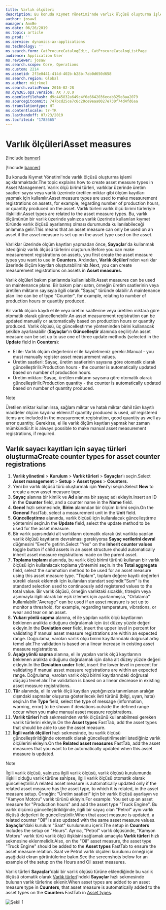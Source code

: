 ```yaml
---
title: Varlık ölçüleri
description: Bu konuda Kıymet Yönetimi'nde varlık ölçüsü oluşturma işlemi açıklanmaktadır.
author: josaw1
manager: AnnBe
ms.date: 06/26/2019
ms.topic: article
ms.prod: ''
ms.service: dynamics-ax-applications
ms.technology: ''
ms.search.form: CatProcureCatalogEdit, CatProcureCatalogListPage
audience: Application User
ms.reviewer: josaw
ms.search.scope: Core, Operations
ms.custom: 2214
ms.assetid: 2f3e0441-414d-402b-b28b-7ab0d650d658
ms.search.region: Global
ms.author: mkirknel
ms.search.validFrom: 2016-02-28
ms.dyn365.ops.version: AX 7.0.0
ms.openlocfilehash: d9c445832a649c4f6a6642036ecab325e8aa2079
ms.sourcegitcommit: 747bcd25ce7c6c20ce9eaa0027e730f74d4fd6aa
ms.translationtype: HT
ms.contentlocale: tr-TR
ms.lasthandoff: 07/23/2019
ms.locfileid: "1783665"
---
```

# <a name="asset-measures"></a><span data-ttu-id="ac9c4-103">Varlık ölçüleri</span><span class="sxs-lookup"><span data-stu-id="ac9c4-103">Asset measures</span></span>

[!include [banner](../../includes/banner.md)]

[!include [banner](../../includes/preview-banner.md)]

<span data-ttu-id="ac9c4-104">Bu konuda Kıymet Yönetimi'nde varlık ölçüsü oluşturma işlemi açıklanmaktadır.</span><span class="sxs-lookup"><span data-stu-id="ac9c4-104">The topic explains how to create asset measure types in Asset Management.</span></span> <span data-ttu-id="ac9c4-105">Varlık ölçü birimi türleri, varlıklar üzerinde üretim saatleri sayısı veya varlık üzerinde üretilen miktar gibi ölçüm kayıtları yapmak için kullanılır.</span><span class="sxs-lookup"><span data-stu-id="ac9c4-105">Asset measure types are used to make measurement registrations on assets, for example, regarding number of production hours, or quantity produced on the asset.</span></span> <span data-ttu-id="ac9c4-106">Varlık türleri varlık ölçü birimi türleriyle ilişkilidir.</span><span class="sxs-lookup"><span data-stu-id="ac9c4-106">Asset types are related to the asset measure types.</span></span> <span data-ttu-id="ac9c4-107">Bu, varlık ölçümünün bir varlık üzerinde yalnızca varlık üzerinde kullanılan kıymet türünde varlık ölçüsü ayarlanmış olması durumunda kullanılabileceği anlamına gelir.</span><span class="sxs-lookup"><span data-stu-id="ac9c4-107">This means that an asset measure can only be used on an asset if the asset measure is set up on the asset type used on the asset.</span></span>

<span data-ttu-id="ac9c4-108">Varlıklar üzerinde ölçüm kayıtları yapmadan önce, **Sayaçlar**'da kullanmak istediğiniz varlık ölçüsü türlerini oluşturun.</span><span class="sxs-lookup"><span data-stu-id="ac9c4-108">Before you can make measurement registrations on assets, you first create the asset measure types you want to use in **Counters**.</span></span> <span data-ttu-id="ac9c4-109">Ardından, **Varlık ölçüleri**'nden varlıklar üzerinde ölçüm kayıtları oluşturabilirsiniz.</span><span class="sxs-lookup"><span data-stu-id="ac9c4-109">Next, you can create measurement registrations on assets in **Asset measures**.</span></span> 

<span data-ttu-id="ac9c4-110">Varlık ölçüleri bakım planlarında kullanılabilir.</span><span class="sxs-lookup"><span data-stu-id="ac9c4-110">Asset measures can be used on maintenance plans.</span></span> <span data-ttu-id="ac9c4-111">Bir bakım planı satırı, örneğin üretim saatlerinin veya üretilen miktarın sayısıyla ilgili olarak "Sayaç" türünde olabilir.</span><span class="sxs-lookup"><span data-stu-id="ac9c4-111">A maintenance plan line can be of type "Counter", for example, relating to number of production hours or quantity produced.</span></span> 

<span data-ttu-id="ac9c4-112">Bir varlık ölçüm kaydı el ile veya üretim saatlerine veya üretilen miktara göre otomatik olarak güncellenebilir.</span><span class="sxs-lookup"><span data-stu-id="ac9c4-112">An asset measurement registration can be updated manually or automatically based on production hours or quantity produced.</span></span> <span data-ttu-id="ac9c4-113">Varlık ölçüsü, üç güncelleştirme yönteminden birini kullanacak şekilde ayarlanabilir (**Sayaçlar**'ın **Güncelleştir** alanında seçilir):</span><span class="sxs-lookup"><span data-stu-id="ac9c4-113">An asset measure can be set up to use one of three update methods (selected in the **Update** field in **Counters**):</span></span>
  
- <span data-ttu-id="ac9c4-114">El ile: Varlık ölçüm değerlerini el ile kaydetmeniz gerekir.</span><span class="sxs-lookup"><span data-stu-id="ac9c4-114">Manual - you must manually register asset measurement values.</span></span>  
- <span data-ttu-id="ac9c4-115">Üretim saatleri: Sayaç, üretim saatlerinin sayısına göre otomatik olarak güncelleştirilir.</span><span class="sxs-lookup"><span data-stu-id="ac9c4-115">Production hours - the counter is automatically updated based on number of production hours.</span></span>  
- <span data-ttu-id="ac9c4-116">Üretim miktarı: Sayaç, üretilen miktarın sayısına göre otomatik olarak güncelleştirilir.</span><span class="sxs-lookup"><span data-stu-id="ac9c4-116">Production quantity - the counter is automatically updated based on number of quantity produced.</span></span>  

>[!NOTE]
><span data-ttu-id="ac9c4-117">Üretilen miktar kullanılırsa, sağlam miktar ve hatalı miktar dahil *tüm* kayıtlı maddeler ölçüm kaydına eklenir.</span><span class="sxs-lookup"><span data-stu-id="ac9c4-117">If quantity produced is used, *all* registered items are included in the measurement registration, good quantity as well as error quantity.</span></span> <span data-ttu-id="ac9c4-118">Gerekirse, el ile varlık ölçüm kayıtları yapmak her zaman mümkündür.</span><span class="sxs-lookup"><span data-stu-id="ac9c4-118">It is always possible to make manual asset measurement registrations, if required.</span></span>

## <a name="create-counter-types-for-asset-counter-registrations"></a><span data-ttu-id="ac9c4-119">Varlık sayacı kayıtları için sayaç türleri oluşturma</span><span class="sxs-lookup"><span data-stu-id="ac9c4-119">Create counter types for asset counter registrations</span></span>

1. <span data-ttu-id="ac9c4-120">**Varlık yönetimi** > **Kurulum** > **Varlık türleri** > **Sayaçlar**'ı seçin.</span><span class="sxs-lookup"><span data-stu-id="ac9c4-120">Select **Asset management** > **Setup** > **Asset types** > **Counters**.</span></span>
2. <span data-ttu-id="ac9c4-121">Yeni bir varlık ölçüsü türü oluşturmak için **Yeni**'yi seçin.</span><span class="sxs-lookup"><span data-stu-id="ac9c4-121">Select **New** to create a new asset measure type.</span></span>
3. <span data-ttu-id="ac9c4-122">**Sayaç** alanına bir kimlik ve **Ad** alanına bir sayaç adı ekleyin.</span><span class="sxs-lookup"><span data-stu-id="ac9c4-122">Insert an ID in the **Counter** field, and a counter name in the **Name** field.</span></span>
4. <span data-ttu-id="ac9c4-123">**Genel** hızlı sekmesinde, **Birim** alanından bir ölçüm birimi seçin.</span><span class="sxs-lookup"><span data-stu-id="ac9c4-123">On the **General** FastTab, select a measurement unit in the **Unit** field.</span></span>
5. <span data-ttu-id="ac9c4-124">**Güncelleştirme** alanında, varlık ölçüsü için kullanılacak güncelleştirme yöntemini seçin.</span><span class="sxs-lookup"><span data-stu-id="ac9c4-124">In the **Update** field, select the update method to be used for the asset measure.</span></span>
6. <span data-ttu-id="ac9c4-125">Bir varlık yapısındaki alt varlıkların otomatik olarak üst varlıkta yapılan varlık ölçüsü kayıtlarını devralması gerekiyorsa **Sayaç verilerini devral** düğmesini "Evet"e getirin.</span><span class="sxs-lookup"><span data-stu-id="ac9c4-125">Select "Yes" on the **Inherit counter values** toggle button if child assets in an asset structure should automatically inherit asset measure registrations made on the parent asset.</span></span>
7. <span data-ttu-id="ac9c4-126">**Toplama toplamı** alanında, bu varlık ölçü birimi türünü kullanan bir varlık ölçüsü için kullanılacak toplama yöntemini seçin.</span><span class="sxs-lookup"><span data-stu-id="ac9c4-126">In the **Total aggregate** field, select the summation method to be used for an asset measure using this asset measure type.</span></span> <span data-ttu-id="ac9c4-127">"Toplam", toplam değere kayıtlı değerleri sürekli olarak eklemek için kullanılan standart seçimdir.</span><span class="sxs-lookup"><span data-stu-id="ac9c4-127">"Sum" is the standard selection used to continuously add registered values to the total value.</span></span> <span data-ttu-id="ac9c4-128">Bir varlık ölçüsü, örneğin varlıktaki sıcaklık, titreşim veya aşınmayla ilgili olarak bir eşik izlemek için ayarlanmışsa, "Ortalama" kullanılabilir.</span><span class="sxs-lookup"><span data-stu-id="ac9c4-128">"Average" can be used if an asset measure is set up to monitor a threshold, for example, regarding temperature, vibrations, or wear and tear on an asset.</span></span> 
8. <span data-ttu-id="ac9c4-129">**Yukarı yönlü sapma** alanına, el ile yapılan varlık ölçü kayıtlarının beklenen aralıkta olduğunu doğrulamak için üst düzey yüzde değeri ekleyin.</span><span class="sxs-lookup"><span data-stu-id="ac9c4-129">In the **Deviation over** field, insert the upper level in percent for validating if manual asset measure registrations are within an expected range.</span></span> <span data-ttu-id="ac9c4-130">Doğrulama, varolan varlık ölçü birimi kayıtlarındaki doğrusal artışı temel alır.</span><span class="sxs-lookup"><span data-stu-id="ac9c4-130">The validation is based on a linear increase in existing asset measure registrations.</span></span>
9. <span data-ttu-id="ac9c4-131">**Aşağı yönlü sapma** alanına, el ile yapılan varlık ölçü kayıtlarının beklenen aralıkta olduğunu doğrulamak için daha alt düzey yüzde değeri ekleyin.</span><span class="sxs-lookup"><span data-stu-id="ac9c4-131">In the **Deviation under** field, insert the lower level in percent for validating if manual asset measure registrations are within an expected range.</span></span> <span data-ttu-id="ac9c4-132">Doğrulama, varolan varlık ölçü birimi kayıtlarındaki doğrusal düşüşü temel alır.</span><span class="sxs-lookup"><span data-stu-id="ac9c4-132">The validation is based on a linear decrease in existing asset measure registrations.</span></span>
10. <span data-ttu-id="ac9c4-133">**Tür** alanında, el ile varlık ölçü kayıtları yaptığınızda tanımlanan aralığın dışındaki sapmalar oluşursa gösterilecek ileti türünü (bilgi, uyarı, hata) seçin.</span><span class="sxs-lookup"><span data-stu-id="ac9c4-133">In the **Type** field, select the type of message (information, warning, error) to be shown if deviations outside the defined range occur when you make manual asset measure registrations.</span></span>
11. <span data-ttu-id="ac9c4-134">**Varlık türleri** hızlı sekmesinden varlık ölçüsünü kullanabilmesi gereken varlık türlerini ekleyin.</span><span class="sxs-lookup"><span data-stu-id="ac9c4-134">On the **Asset types** FastTab, add the asset types that should be able to use the asset measure.</span></span>
12. <span data-ttu-id="ac9c4-135">**İlgili varlık ölçüleri** hızlı sekmesinde, bu varlık ölçüsü güncelleştirildiğinde otomatik olarak güncelleştirilmesini istediğiniz varlık ölçülerini ekleyin.</span><span class="sxs-lookup"><span data-stu-id="ac9c4-135">On the **Related asset measures** FastTab, add the asset measures that you want to be automatically updated when this asset measure is updated.</span></span>


>[!NOTE]
><span data-ttu-id="ac9c4-136">İlgili varlık ölçüsü, yalnızca ilgili varlık ölçüsü, varlık ölçüsü kurulumunda ilişkili olduğu varlık türüne sahipse, ilgili varlık ölçüsü otomatik olarak güncelleştirilir.</span><span class="sxs-lookup"><span data-stu-id="ac9c4-136">A related asset measure is automatically updated only if the related asset measure has the asset type, to which it is related, in the asset measure setup.</span></span> <span data-ttu-id="ac9c4-137">Örneğin: "Üretim saatleri" için bir varlık ölçüsü ayarlayın ve "Kamyon Motoru" varlık türünü ekleyin.</span><span class="sxs-lookup"><span data-stu-id="ac9c4-137">For example: You set up an asset measure for "Production hours" and add the asset type "Truck Engine".</span></span> <span data-ttu-id="ac9c4-138">Bu varlık ölçümü güncelleştirildiğinde, ilgili bir sayaç olan "Petrol" aynı varlık ölçüsü değerleri ile güncelleştirilir.</span><span class="sxs-lookup"><span data-stu-id="ac9c4-138">When that asset measure is updated, a related counter "Oil" is also updated with the same asset measure values.</span></span> <span data-ttu-id="ac9c4-139">**Sayaçlar**'daki kurulum "Saat" kurulumunu içerir.</span><span class="sxs-lookup"><span data-stu-id="ac9c4-139">The setup in **Counters** includes the setup on "Hours".</span></span> <span data-ttu-id="ac9c4-140">Ayrıca, "Petrol" varlık ölçüsünde, "Kamyon Motoru" varlık türü varlık ölçü ilişkisini sağlamak amacıyla **Varlık türleri** hızlı sekmesine eklenmelidir.</span><span class="sxs-lookup"><span data-stu-id="ac9c4-140">Also, on the "Oil" asset measure, the asset type "Truck Engine" should be added to the **Asset types** FastTab to ensure the asset measure relation.</span></span> <span data-ttu-id="ac9c4-141">Saat ve Petrol varlık ölçüleri kurulumu örneği için aşağıdaki ekran görüntülerine bakın.</span><span class="sxs-lookup"><span data-stu-id="ac9c4-141">See the screenshots below for an example of the setup on the Hours and Oil asset measures.</span></span>

<span data-ttu-id="ac9c4-142">Varlık türleri **Sayaçlar**'daki bir varlık ölçüsü türüne eklendiğinde bu varlık ölçüsü otomatik olarak  [Varlık türleri](../setup-for-objects/object-types.md)'ndeki **Sayaçlar** hızlı sekmesinde bulunan varlık türlerine eklenir.</span><span class="sxs-lookup"><span data-stu-id="ac9c4-142">When asset types are added to an asset measure type in **Counters**, that asset measure is automatically added to the asset types on the **Counters** FastTab in [Asset types](../setup-for-objects/object-types.md).</span></span>

![Şekil 1](media/071-setup-for-objects.png)


